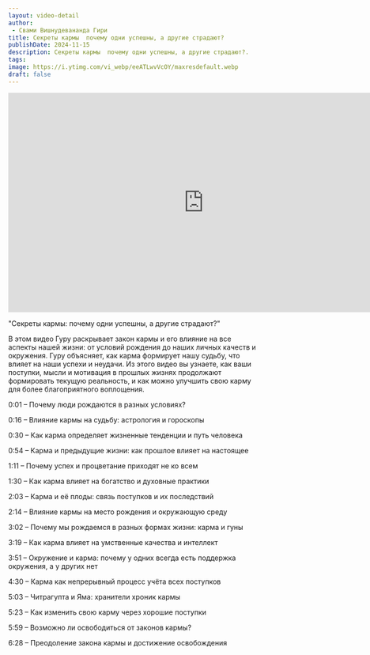 ```yaml
---
layout: video-detail
author:
 - Свами Вишнудевананда Гири
title: Секреты кармы  почему одни успешны, а другие страдают?
publishDate: 2024-11-15
description: Секреты кармы  почему одни успешны, а другие страдают?. 
tags: 
image: https://i.ytimg.com/vi_webp/eeATLwvVcOY/maxresdefault.webp
draft: false
---
```


<iframe width="790" height="444" src="https://www.youtube.com/embed/eeATLwvVcOY" frameborder="0" allowfullscreen=""></iframe> 

  "Секреты кармы: почему одни успешны, а другие страдают?"

 В этом видео Гуру раскрывает закон кармы и его влияние на все аспекты нашей жизни: от условий рождения до наших личных качеств и окружения. Гуру объясняет, как карма формирует нашу судьбу, что влияет на наши успехи и неудачи. Из этого видео вы узнаете, как ваши поступки, мысли и мотивация в прошлых жизнях продолжают формировать текущую реальность, и как можно улучшить свою карму для более благоприятного воплощения.

  
 0:01 – Почему люди рождаются в разных условиях? 

 0:16 – Влияние кармы на судьбу: астрология и гороскопы

 0:30 – Как карма определяет жизненные тенденции и путь человека

 0:54 – Карма и предыдущие жизни: как прошлое влияет на настоящее

 1:11 – Почему успех и процветание приходят не ко всем

 1:30 – Как карма влияет на богатство и духовные практики

 2:03 – Карма и её плоды: связь поступков и их последствий

 2:14 – Влияние кармы на место рождения и окружающую среду

 3:02 – Почему мы рождаемся в разных формах жизни: карма и гуны

 3:19 – Как карма влияет на умственные качества и интеллект

 3:51 – Окружение и карма: почему у одних всегда есть поддержка окружения, а у других нет

 4:30 – Карма как непрерывный процесс учёта всех поступков

 5:03 – Читрагупта и Яма: хранители хроник кармы

 5:23 – Как изменить свою карму через хорошие поступки

 5:59 – Возможно ли освободиться от законов кармы?

 6:28 – Преодоление закона кармы и достижение освобождения

  

 